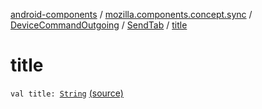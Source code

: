 [android-components](../../../index.md) / [mozilla.components.concept.sync](../../index.md) / [DeviceCommandOutgoing](../index.md) / [SendTab](index.md) / [title](./title.md)

# title

`val title: `[`String`](https://kotlinlang.org/api/latest/jvm/stdlib/kotlin/-string/index.html) [(source)](https://github.com/mozilla-mobile/android-components/blob/master/components/concept/sync/src/main/java/mozilla/components/concept/sync/AccountEvent.kt#L48)